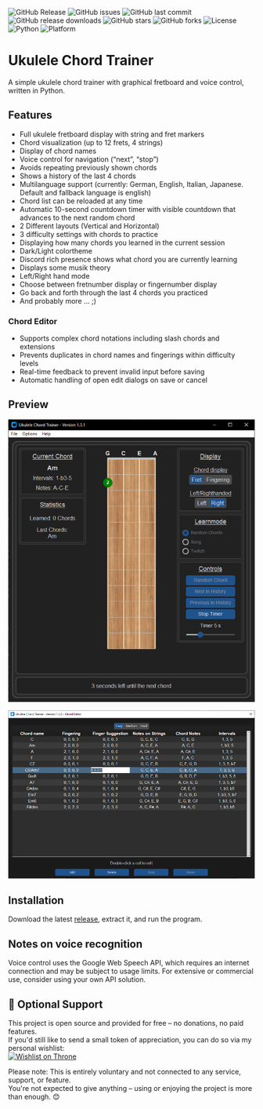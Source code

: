 ![GitHub Release](https://img.shields.io/github/v/release/Ma-Ko-dev/UkuleleAkkordtrainer?style=flat-square)
![GitHub issues](https://img.shields.io/github/issues/Ma-Ko-dev/UkuleleAkkordtrainer?style=flat-square)
![GitHub last commit](https://img.shields.io/github/last-commit/Ma-Ko-dev/UkuleleAkkordtrainer?style=flat-square)
![GitHub release downloads](https://img.shields.io/github/downloads/Ma-Ko-dev/UkuleleAkkordtrainer/total)
![GitHub stars](https://img.shields.io/github/stars/Ma-Ko-dev/UkuleleAkkordtrainer?style=flat-square)
![GitHub forks](https://img.shields.io/github/forks/Ma-Ko-dev/UkuleleAkkordtrainer?style=flat-square)
![License](https://img.shields.io/github/license/Ma-Ko-dev/UkuleleAkkordtrainer)
![Python](https://img.shields.io/badge/python-3.x-blue)
![Platform](https://img.shields.io/badge/platform-Windows-blue)


# Ukulele Chord Trainer

A simple ukulele chord trainer with graphical fretboard and voice control, written in Python.

## Features

- Full ukulele fretboard display with string and fret markers
- Chord visualization (up to 12 frets, 4 strings)
- Display of chord names
- Voice control for navigation (“next”, “stop”)
- Avoids repeating previously shown chords
- Shows a history of the last 4 chords
- Multilanguage support (currently: German, English, Italian, Japanese. Default and fallback language is english)
- Chord list can be reloaded at any time
- Automatic 10-second countdown timer with visible countdown that advances to the next random chord
- 2 Different layouts (Vertical and Horizontal)
- 3 difficulty settings with chords to practice
- Displaying how many chords you learned in the current session
- Dark/Light colortheme
- Discord rich presence shows what chord you are currently learning
- Displays some musik theory
- Left/Right hand mode
- Choose between fretnumber display or fingernumber display
- Go back and forth through the last 4 chords you practiced
- And probably more ... ;)

### Chord Editor

- Supports complex chord notations including slash chords and extensions  
- Prevents duplicates in chord names and fingerings within difficulty levels  
- Real-time feedback to prevent invalid input before saving  
- Automatic handling of open edit dialogs on save or cancel  

## Preview

<p align="center">
  <img src="assets/previews/preview_v1.3.1.png" alt="Preview of the Ukulele Chord Trainer" width="600">
</p>
<p align="center">
  <img src="assets/previews/editor_preview_1.3.0.png" alt="Preview of the Chord Editor" width="600">
</p>

## Installation

Download the latest [release](https://github.com/Ma-Ko-dev/UkuleleAkkordtrainer/releases/latest), extract it, and run the program.

## Notes on voice recognition

Voice control uses the Google Web Speech API, which requires an internet connection and may be subject to usage limits. For extensive or commercial use, consider using your own API solution.


## 🙌 Optional Support

This project is open source and provided for free – no donations, no paid features.  
If you'd still like to send a small token of appreciation, you can do so via my personal wishlist:  
[![Wishlist on Throne](https://raw.githubusercontent.com/throneapp/media-kit/main/badges/throne-black.svg)](https://throne.com/gariot)

Please note: This is entirely voluntary and not connected to any service, support, or feature.  
You're not expected to give anything – using or enjoying the project is more than enough. 😊

